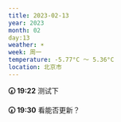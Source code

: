 ```yaml
---
title: 2023-02-13
year: 2023
month: 02
day:13
weather: ☀️
week: 周一
temperature: -5.77°C ～ 5.36°C
location: 北京市
---
```


**🕢 19:22** 测试下

**🕢 19:30** 看能否更新？